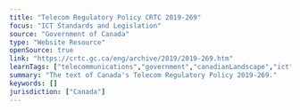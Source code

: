```yaml
---
title: "Telecom Regulatory Policy CRTC 2019-269"
focus: "ICT Standards and Legislation"
source: "Government of Canada"
type: "Website Resource"
openSource: true
link: "https://crtc.gc.ca/eng/archive/2019/2019-269.htm"
learnTags: ["telecommunications","government","canadianLandscape","ict","regulation"]
summary: "The text of Canada's Telecom Regulatory Policy 2019-269."
keywords: []
jurisdiction: ["Canada"]
---
```

